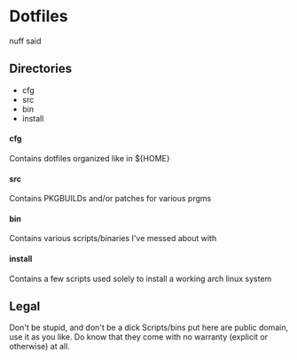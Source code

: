 # Dotfiles

nuff said

Directories
---

* cfg
* src
* bin
* install

#### cfg
Contains dotfiles organized like in ${HOME}

#### src
Contains PKGBUILDs and/or patches for various prgms

#### bin
Contains various scripts/binaries I've messed about with

#### install
Contains a few scripts used solely to install a working arch linux system


Legal
---

Don't be stupid, and don't be a dick
Scripts/bins put here are public domain, use it as you like. 
Do know that they come with no warranty (explicit or otherwise) at all.



